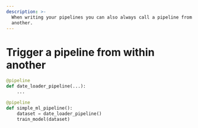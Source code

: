 ```yaml
---
description: >-
  When writing your pipelines you can also always call a pipeline from within
  another.
---
```


# Trigger a pipeline from within another

```python
@pipeline
def date_loader_pipeline(...):
    ...

@pipeline  
def simple_ml_pipeline():
    dataset = date_loader_pipeline()
    train_model(dataset)
```
